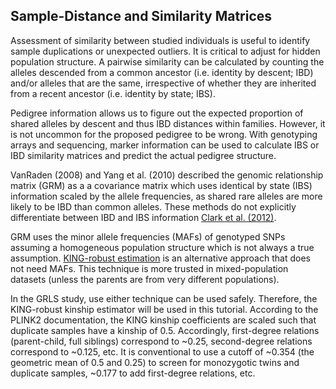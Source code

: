 ## Sample-Distance and Similarity Matrices

Assessment of similarity between studied individuals is useful to identify sample duplications or unexpected outliers. It is critical to adjust for hidden population structure.
A pairwise similarity can be calculated by counting the alleles descended from a common ancestor (i.e. identity by descent; IBD) and/or alleles that are the same, irrespective of whether they are inherited from a recent ancestor (i.e. identity by state; IBS).

Pedigree information allows us to figure out the expected proportion of shared alleles by descent and thus IBD distances within families. However, it is not uncommon for the proposed pedigree to be wrong. With genotyping arrays and sequencing, marker information can be used to calculate IBS or IBD similarity matrices and predict the actual pedigree structure.

VanRaden (2008) and Yang et al. (2010) described the genomic relationship matrix (GRM) as a a covariance matrix which uses identical by state (IBS) information scaled by the allele frequencies, as shared rare alleles are more likely to be IBD than common alleles. These methods do not explicitly differentiate between IBD and IBS information [Clark et al. (2012)](https://rune.une.edu.au/web/handle/1959.11/14477).

GRM uses the minor allele frequencies (MAFs) of genotyped SNPs assuming a homogeneous population structure which is not always a true assumption. [KING-robust estimation](https://www.ncbi.nlm.nih.gov/pubmed/20926424) is an alternative approach that does not need MAFs. This technique is more trusted in mixed-population datasets (unless the parents are from very different populations).


In the GRLS study, use either technique can be used safely. Therefore, the KING-robust kinship estimator will be used in this tutorial.
According to the PLINK2 documentation, the KING kinship coefficients are scaled such that duplicate samples have a kinship of 0.5. 
Accordingly, first-degree relations (parent-child, full siblings) correspond to ~0.25, second-degree relations correspond to ~0.125, etc. 
It is conventional to use a cutoff of ~0.354 (the geometric mean of 0.5 and 0.25) to screen for monozygotic twins and duplicate samples, ~0.177 to add first-degree relations, etc.
